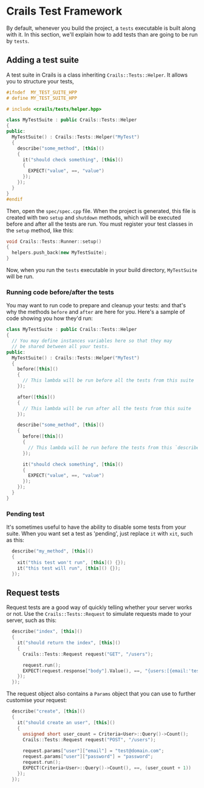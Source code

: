 # Crails Test Framework
By default, whenever you build the project, a `tests` executable is built along with it. In this section,
we'll explain how to add tests than are going to be run by `tests`.

## Adding a test suite
A test suite in Crails is a class inheriting `Crails::Tests::Helper`. It allows you to structure your tests,

```C++
#ifndef  MY_TEST_SUITE_HPP
# define MY_TEST_SUITE_HPP

# include <crails/tests/helper.hpp>

class MyTestSuite : public Crails::Tests::Helper
{
public:
  MyTestSuite() : Crails::Tests::Helper("MyTest")
  {
    describe("some_method", [this]()
    {
      it("should check something", [this]()
      {
        EXPECT("value", ==, "value")
      });
    });
  }
}
#endif
```

Then, open the `spec/spec.cpp` file. When the project is generated, this file is created with two `setup` and `shutdown` methods, which will be executed before and after all the tests are run. You must register your test classes in the `setup` method, like this:

```C++
void Crails::Tests::Runner::setup()
{
  helpers.push_back(new MyTestSuite);
}
```

Now, when you run the `tests` executable in your build directory, `MyTestSuite` will be run.

### Running code before/after the tests
You may want to run code to prepare and cleanup your tests: and that's why the methods `before` and `after` are here for you.
Here's a sample of code showing you how they'd run:

```C++
class MyTestSuite : public Crails::Tests::Helper
{
  // You may define instances variables here so that they may
  // be shared between all your tests.
public:
  MyTestSuite() : Crails::Tests::Helper("MyTest")
  {
    before([this]()
    {
      // This lambda will be run before all the tests from this suite
    });

    after([this]()
    {
      // This lambda will be run after all the tests from this suite
    });

    describe("some_method", [this]()
    {
      before([this]()
      {
        // This lambda will be run before the tests from this `describe`
      });

      it("should check something", [this]()
      {
        EXPECT("value", ==, "value")
      });
    });
  }
}
```

### Pending test
It's sometimes useful to have the ability to disable some tests from your suite. When you want set a test as 'pending', just replace `it` with `xit`, such as this:

```C++
  describe("my_method", [this]()
  {
    xit("this test won't run", [this]() {});
    it("this test will run", [this]() {});
  });
```

## Request tests
Request tests are a good way of quickly telling whether your server works or not. Use the `Crails::Tests::Request` to simulate requests made to your server, such as this:

```C++
  describe("index", [this]()
  {
    it("should return the index", [this]()
    {
      Crails::Tests::Request request("GET", "/users");

      request.run();
      EXPECT(request.response["body"].Value(), ==, "{users:[{email:'test@domaincom'}]}")
    });
  });
```

The request object also contains a `Params` object that you can use to further customise your request:

```C++
  describe("create", [this]()
  {
    it("should create an user", [this]()
    {
      unsigned short user_count = Criteria<User>::Query()->Count();
      Crails::Tests::Request request("POST", "/users");
      
      request.params["user"]["email"] = "test@domain.com";
      request.params["user"]["password"] = "password";
      request.run();
      EXPECT(Criteria<User>::Query()->Count(), ==, (user_count + 1))
    });
  });
```
